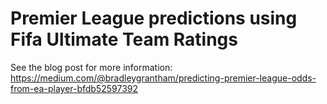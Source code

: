 # Premier League predictions using Fifa Ultimate Team Ratings

See the blog post for more information:
https://medium.com/@bradleygrantham/predicting-premier-league-odds-from-ea-player-bfdb52597392
